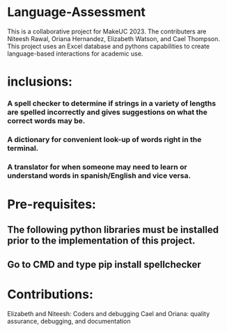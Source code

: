 # Language-Assessment
This is a collaborative project for MakeUC 2023. The contributers are Niteesh Rawal, Oriana Hernandez, Elizabeth Watson, and Cael Thompson. This project uses an Excel database and pythons capabilities to create language-based interactions for academic use.

# inclusions:
### A spell checker to determine if strings in a variety of lengths are spelled incorrectly and gives suggestions on what the correct words may be.
### A dictionary for convenient look-up of words right in the terminal.
### A translator for when someone may need to learn or understand words in spanish/English and vice versa.

# Pre-requisites:
## The following python libraries must be installed prior to the implementation of this project. 
## Go to CMD and type pip install spellchecker
# Contributions:
 Elizabeth and Niteesh: Coders and debugging
 Cael and Oriana: quality assurance, debugging, and documentation
 
